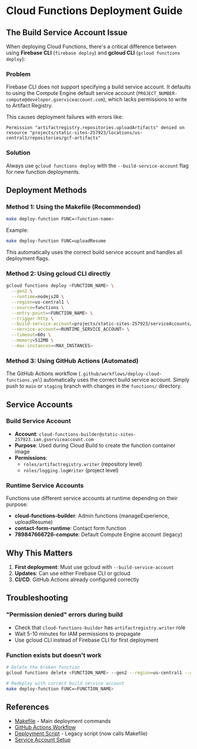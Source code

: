 # Cloud Functions Deployment Guide

## The Build Service Account Issue

When deploying Cloud Functions, there's a critical difference between using **Firebase CLI** (`firebase deploy`) and **gcloud CLI** (`gcloud functions deploy`):

### Problem

Firebase CLI does not support specifying a build service account. It defaults to using the Compute Engine default service account (`PROJECT_NUMBER-compute@developer.gserviceaccount.com`), which lacks permissions to write to Artifact Registry.

This causes deployment failures with errors like:
```
Permission "artifactregistry.repositories.uploadArtifacts" denied on resource "projects/static-sites-257923/locations/us-central1/repositories/gcf-artifacts"
```

### Solution

Always use `gcloud functions deploy` with the `--build-service-account` flag for new function deployments.

## Deployment Methods

### Method 1: Using the Makefile (Recommended)

```bash
make deploy-function FUNC=<function-name>
```

Example:
```bash
make deploy-function FUNC=uploadResume
```

This automatically uses the correct build service account and handles all deployment flags.

### Method 2: Using gcloud CLI directly

```bash
gcloud functions deploy <FUNCTION_NAME> \
  --gen2 \
  --runtime=nodejs20 \
  --region=us-central1 \
  --source=functions \
  --entry-point=<FUNCTION_NAME> \
  --trigger-http \
  --build-service-account=projects/static-sites-257923/serviceAccounts/cloud-functions-builder@static-sites-257923.iam.gserviceaccount.com \
  --service-account=<RUNTIME_SERVICE_ACCOUNT> \
  --timeout=60s \
  --memory=512MB \
  --max-instances=<MAX_INSTANCES>
```

### Method 3: Using GitHub Actions (Automated)

The GitHub Actions workflow (`.github/workflows/deploy-cloud-functions.yml`) automatically uses the correct build service account. Simply push to `main` or `staging` branch with changes in the `functions/` directory.

## Service Accounts

### Build Service Account
- **Account**: `cloud-functions-builder@static-sites-257923.iam.gserviceaccount.com`
- **Purpose**: Used during Cloud Build to create the function container image
- **Permissions**:
  - `roles/artifactregistry.writer` (repository level)
  - `roles/logging.logWriter` (project level)

### Runtime Service Accounts

Functions use different service accounts at runtime depending on their purpose:

- **cloud-functions-builder**: Admin functions (manageExperience, uploadResume)
- **contact-form-runtime**: Contact form function
- **789847666726-compute**: Default Compute Engine account (legacy)

## Why This Matters

1. **First deployment**: Must use gcloud with `--build-service-account`
2. **Updates**: Can use either Firebase CLI or gcloud
3. **CI/CD**: GitHub Actions already configured correctly

## Troubleshooting

### "Permission denied" errors during build
- Check that `cloud-functions-builder` has `artifactregistry.writer` role
- Wait 5-10 minutes for IAM permissions to propagate
- Use gcloud CLI instead of Firebase CLI for first deployment

### Function exists but doesn't work
```bash
# Delete the broken function
gcloud functions delete <FUNCTION_NAME> --gen2 --region=us-central1 --quiet

# Redeploy with correct build service account
make deploy-function FUNC=<FUNCTION_NAME>
```

## References

- [Makefile](../../Makefile) - Main deployment commands
- [GitHub Actions Workflow](../../.github/workflows/deploy-cloud-functions.yml)
- [Deployment Script](../../scripts/deploy-function.sh) - Legacy script (now calls Makefile)
- [Service Account Setup](./workload-identity-setup.md)
